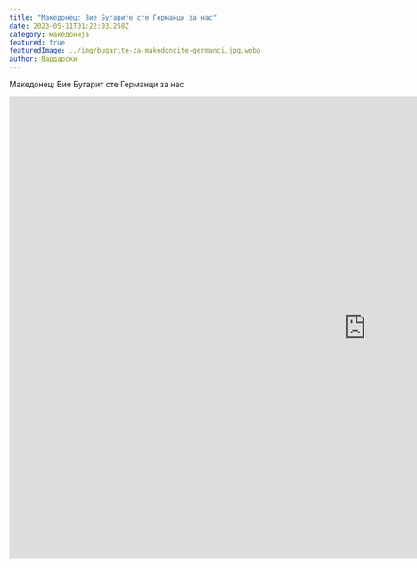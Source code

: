 ```yaml
---
title: "Македонец: Вие Бугарите сте Германци за нас"
date: 2023-05-11T01:22:03.258Z
category: македонија
featured: true
featuredImage: ../img/bugarite-za-makedoncite-germanci.jpg.webp
author: Вардарски
---
```

Македонец: Вие Бугарит сте Германци за нас

<iframe width="1280" height="829" src="https://www.youtube.com/embed/uXNk_YVhdjA" title="Македонец: Вие Бугарит сте Германци за нас" frameborder="0" allow="accelerometer; autoplay; clipboard-write; encrypted-media; gyroscope; picture-in-picture; web-share" allowfullscreen></iframe>